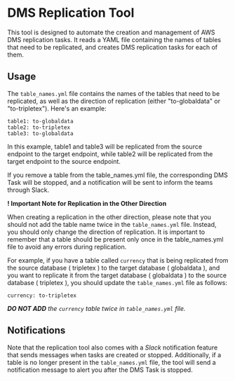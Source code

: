 # DMS Replication Tool

This tool is designed to automate the creation and management of AWS DMS replication tasks. It reads a YAML file containing the names of tables that need to be replicated, and creates DMS replication tasks for each of them.

## Usage

The ``table_names.yml`` file contains the names of the tables that need to be replicated, as well as the direction of replication (either "to-globaldata" or "to-tripletex"). Here's an example:

```
table1: to-globaldata
table2: to-tripletex
table3: to-globaldata
```

In this example, table1 and table3 will be replicated from the source endpoint to the target endpoint, while table2 will be replicated from the target endpoint to the source endpoint.

If you remove a table from the table_names.yml file, the corresponding DMS Task will be stopped, and a notification will be sent to inform the teams through Slack.

**! Important Note for Replication in the Other Direction** 

When creating a replication in the other direction, please note that you should not add the table name twice in the ``table_names.yml`` file. Instead, you should only change the direction of replication. It is important to remember that a table should be present only once in the table_names.yml file to avoid any errors during replication.

For example, if you have a table called ``currency`` that is being replicated from the source database ( tripletex ) to the target database ( globaldata ), and you want to replicate it from the target database ( globaldata ) to the source database ( tripletex ), you should update the ``table_names.yml`` file as follows:

```
currency: to-tripletex 
```

***DO NOT ADD** the ``currency`` table twice in ``table_names.yml`` file.*

## Notifications

Note that the replication tool also comes with a *Slack* notification feature that sends messages when tasks are created or stopped. Additionally, if a table is no longer present in the ``table_names.yml`` file, the tool will send a notification message to alert you after the DMS Task is stopped.